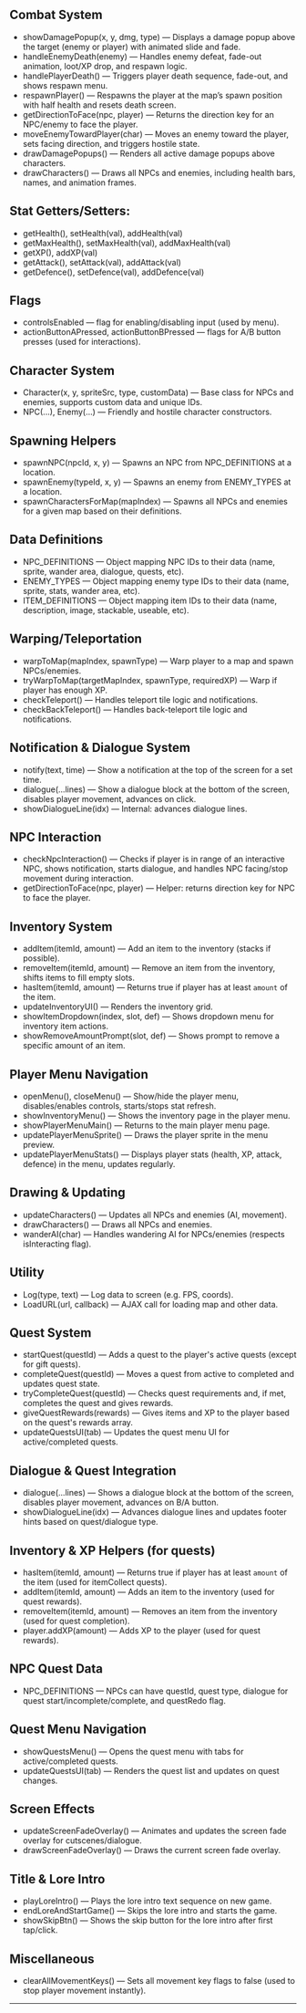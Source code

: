 ## Combat System

- showDamagePopup(x, y, dmg, type) — Displays a damage popup above the target (enemy or player) with animated slide and fade.
- handleEnemyDeath(enemy) — Handles enemy defeat, fade-out animation, loot/XP drop, and respawn logic.
- handlePlayerDeath() — Triggers player death sequence, fade-out, and shows respawn menu.
- respawnPlayer() — Respawns the player at the map’s spawn position with half health and resets death screen.
- getDirectionToFace(npc, player) — Returns the direction key for an NPC/enemy to face the player.
- moveEnemyTowardPlayer(char) — Moves an enemy toward the player, sets facing direction, and triggers hostile state.
- drawDamagePopups() — Renders all active damage popups above characters.
- drawCharacters() — Draws all NPCs and enemies, including health bars, names, and animation frames.


## Stat Getters/Setters:
- getHealth(), setHealth(val), addHealth(val)
- getMaxHealth(), setMaxHealth(val), addMaxHealth(val)
- getXP(), addXP(val)
- getAttack(), setAttack(val), addAttack(val)
- getDefence(), setDefence(val), addDefence(val)

## Flags
- controlsEnabled — flag for enabling/disabling input (used by menu).
- actionButtonAPressed, actionButtonBPressed — flags for A/B button presses (used for interactions).

## Character System
- Character(x, y, spriteSrc, type, customData) — Base class for NPCs and enemies, supports custom data and unique IDs.
- NPC(...), Enemy(...) — Friendly and hostile character constructors.

## Spawning Helpers
- spawnNPC(npcId, x, y) — Spawns an NPC from NPC_DEFINITIONS at a location.
- spawnEnemy(typeId, x, y) — Spawns an enemy from ENEMY_TYPES at a location.
- spawnCharactersForMap(mapIndex) — Spawns all NPCs and enemies for a given map based on their definitions.

## Data Definitions
- NPC_DEFINITIONS — Object mapping NPC IDs to their data (name, sprite, wander area, dialogue, quests, etc).
- ENEMY_TYPES — Object mapping enemy type IDs to their data (name, sprite, stats, wander area, etc).
- ITEM_DEFINITIONS — Object mapping item IDs to their data (name, description, image, stackable, useable, etc).

## Warping/Teleportation
- warpToMap(mapIndex, spawnType) — Warp player to a map and spawn NPCs/enemies.
- tryWarpToMap(targetMapIndex, spawnType, requiredXP) — Warp if player has enough XP.
- checkTeleport() — Handles teleport tile logic and notifications.
- checkBackTeleport() — Handles back-teleport tile logic and notifications.

## Notification & Dialogue System
- notify(text, time) — Show a notification at the top of the screen for a set time.
- dialogue(...lines) — Show a dialogue block at the bottom of the screen, disables player movement, advances on click.
- showDialogueLine(idx) — Internal: advances dialogue lines.

## NPC Interaction
- checkNpcInteraction() — Checks if player is in range of an interactive NPC, shows notification, starts dialogue, and handles NPC facing/stop movement during interaction.
- getDirectionToFace(npc, player) — Helper: returns direction key for NPC to face the player.

## Inventory System
- addItem(itemId, amount) — Add an item to the inventory (stacks if possible).
- removeItem(itemId, amount) — Remove an item from the inventory, shifts items to fill empty slots.
- hasItem(itemId, amount) — Returns true if player has at least `amount` of the item.
- updateInventoryUI() — Renders the inventory grid.
- showItemDropdown(index, slot, def) — Shows dropdown menu for inventory item actions.
- showRemoveAmountPrompt(slot, def) — Shows prompt to remove a specific amount of an item.

## Player Menu Navigation
- openMenu(), closeMenu() — Show/hide the player menu, disables/enables controls, starts/stops stat refresh.
- showInventoryMenu() — Shows the inventory page in the player menu.
- showPlayerMenuMain() — Returns to the main player menu page.
- updatePlayerMenuSprite() — Draws the player sprite in the menu preview.
- updatePlayerMenuStats() — Displays player stats (health, XP, attack, defence) in the menu, updates regularly.

## Drawing & Updating
- updateCharacters() — Updates all NPCs and enemies (AI, movement).
- drawCharacters() — Draws all NPCs and enemies.
- wanderAI(char) — Handles wandering AI for NPCs/enemies (respects isInteracting flag).

## Utility
- Log(type, text) — Log data to screen (e.g. FPS, coords).
- LoadURL(url, callback) — AJAX call for loading map and other data.

## Quest System
- startQuest(questId) — Adds a quest to the player's active quests (except for gift quests).
- completeQuest(questId) — Moves a quest from active to completed and updates quest state.
- tryCompleteQuest(questId) — Checks quest requirements and, if met, completes the quest and gives rewards.
- giveQuestRewards(rewards) — Gives items and XP to the player based on the quest's rewards array.
- updateQuestsUI(tab) — Updates the quest menu UI for active/completed quests.

## Dialogue & Quest Integration
- dialogue(...lines) — Shows a dialogue block at the bottom of the screen, disables player movement, advances on B/A button.
- showDialogueLine(idx) — Advances dialogue lines and updates footer hints based on quest/dialogue type.

## Inventory & XP Helpers (for quests)
- hasItem(itemId, amount) — Returns true if player has at least `amount` of the item (used for itemCollect quests).
- addItem(itemId, amount) — Adds an item to the inventory (used for quest rewards).
- removeItem(itemId, amount) — Removes an item from the inventory (used for quest completion).
- player.addXP(amount) — Adds XP to the player (used for quest rewards).

## NPC Quest Data
- NPC_DEFINITIONS — NPCs can have questId, quest type, dialogue for quest start/incomplete/complete, and questRedo flag.

## Quest Menu Navigation
- showQuestsMenu() — Opens the quest menu with tabs for active/completed quests.
- updateQuestsUI(tab) — Renders the quest list and updates on quest changes.

## Screen Effects
- updateScreenFadeOverlay() — Animates and updates the screen fade overlay for cutscenes/dialogue.
- drawScreenFadeOverlay() — Draws the current screen fade overlay.

## Title & Lore Intro
- playLoreIntro() — Plays the lore intro text sequence on new game.
- endLoreAndStartGame() — Skips the lore intro and starts the game.
- showSkipBtn() — Shows the skip button for the lore intro after first tap/click.

## Miscellaneous
- clearAllMovementKeys() — Sets all movement key flags to false (used to stop player movement instantly).

---